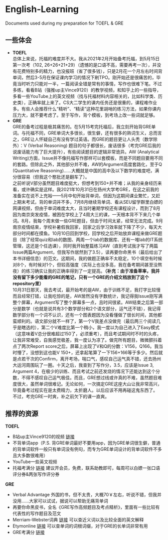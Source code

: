 # English-Learning
Documents used during my preparation for TOEFL & GRE
## 一些体会
- **TOEFL**\
总体上来说，托福的难度并不大。我从2021年2月开始备考托福，到5月15日第一次考（102, 26+26+21+29）（遗憾的是口语不高，需要再考一次），并没有花费特别多的精力，也没报班（省了很多钱），只是2月花一个月左右时间背单词，然后3-5月在保证课内学习的情况下刷TPO。刚开始还是很痛苦的，毕竟当时听力只能对一半，一篇阅读全错是常有的事情，写作也很难下笔。不过多练，看看B站（强推up主Vince9120）的教学视频，和知乎上的一些指导，多看一些YouTube上的英文视频（找与托福材料内容相关的，比如科学类、历史类），正确率就上来了。CS大二学生的课内任务还是很重的，课程难作业多。有些人会推荐什么“精听”、“精读”这种花里胡哨的练习方法，如果你课内压力大，就不要考虑了。至于写作，背个模板，到考场上改一些词就足够。
- **GRE**\
GRE的备考过程是极其痛苦的。在5月15考完托福后，我立刻开始背GRE单词。与托福不同，GRE单词大多很长，很生僻，还有很多的熟词生义，总而言之，GRE让人怀疑自己有没有学过英语。而GRE的题目更让人头秃（数学除外）：V (Verbal Reasoning) 题目的句子都很长，废话很多（考完GRE后我的说废话能力有了巨大提升），有些阅读题目的逻辑非常诡异。AW (Analytical Writing)方面，Issue并不像托福写作那样可以套模板，而是不同题目要用不同的套路。但除此之外，其他部分并不难，AW的Argument高度套路化，至于Q (Quantitative Reasoning)……大概就是中国的高中及以下数学的难度吧，满分很容易（但我这个憨批还是翻车了）。\
之前听说V部分虽然题目难度挺大，但想考到150+并不难；从我的亲身经历来看，或许确实是这样。我2021年10月31日在扬州大学考GRE，在这之前我的准备实在说不上充裕——5月中旬开始背单词，但因为这期间课业繁忙，又赶上期末考试，背的单词并不多，7月8月继续背单词、看从SEU留学群里白嫖的网课视频，但由于单词难度太大，且当时暑期学校还有课程设计，而到了8月因为南京突发疫情，被困在学校上了4周大三的课，一天根本背不下来几个单词。8月，我每个周末做一些GRE题目，但由于时间太紧，经常无法完成。9月南京疫情结束，学校补暑假我回家，回家之后学习效率就下降了不少，每天大部分时间都在摸鱼。10月10日回到学校，回学校之后开始放弃课程来做GRE题目（除了经常quiz和lab的数图、两周一个lab的数据库、还有一堆lab的IT系统管理，这还是个任选课），同时我开始整篇练习AW（直到考试我才写了两篇Issue两篇Argument，但我写作居然到了3.5），读再要你命黑书（最后给出了本书详细信息）的范文。这期间，我的做题正确率不太稳定，10个填空有时候对8个，有时候对1个，但较高强度（实际上也没多高，我在备考期间甚至没熬夜）的练习确实让我的正确率得到了一定提高。**（补充：由于准备草率，我并没有留下多少能看的GRE的笔记，只有一个GRE的介绍文档放到了这个repository里）**\
10月31日那天，我去考试，最开始考的是AW，由于训练不足，我打字比较慢而且经常打错，让我吃惊的是，AW居然没有字数统计，我记得我Issue刚写满整个屏幕，Argument写了整个屏幕多一点，且时间很紧。AW结束之后第一部分是数学（也就是说共有3个数学部分和2个语文部分，运气还不错），我记得数学部分有一个词不认识，还有一个图表题因为没看懂做了很长时间，其他都蛮顺利的。语文部分就不一样了，第一个V我差点没做完（最后两三个阅读几乎是瞎选的），第二个V难度比第一个稍小，我一度以为自己进入了Easy模式（这意味着V总分很难超过150了，必须重考），而且考试期间时不时的头疼，让我非常难受，自我感觉极差，我一度认为凉了。做完所有题目，微微颤抖着点了两次Report score之后，屏幕上出现了V和Q的分数：V156，Q166。我当时懵了，没想到这也能V 150+，还拿起笔算了一下156+166等于多少。然后就是点若干次的Confirm，离开考场，喘口气，感叹自己运气真不错，还去扬州大运河周围玩了一圈。十天之后，我查到了写作分，3.5，应该是Issue 3, Argument 4，在极少的训练、而且考试之前还发烧的情况下还能达到这个分数，不得不感叹自己运气极佳。而且，GRE想过线或许真的不难，虽然题目难度很大，虽然单词很难记。无论如何，一次搞定GRE这座大山让我非常高兴，毕竟备考过程实在是太费精力，太折磨人。以后应该不用再碰这鬼东西了。\
不过，考完GRE一时爽，补之前欠下的课一直爽。
## 推荐的资源
**TOEFL**
- B站up主Vince9120的视频 [链接](https://space.bilibili.com/396671281/)
- 不背单词app（P.S. 背GRE单词最好不要用app，因为GRE单词很生僻，普通的背单词软件一般只有单词没有例句，而专为GRE单词设计的背单词软件不多且大多数很难用）
- YouTube一些英文视频
- 托福考满分 [链接](https://toefl.kmf.com/) 建议开会员，免费，联系助教即可，每周可以白嫖一张口语评分券&两张写作评分券

**GRE**
- Verbal Advantage 外国的书，但不太贵，大概70￥左右，听说不错，但我并没用……大家可以试试，据说可以帮助无痛背单词
- 再要你命黑皮书，全名《GRE写作高频题目及考点精析》，里面有一些比较有代表性的写作题目及范文
- Merriam-Webster词典 [链接](https://www.merriam-webster.com/) 可以查近义词以及比较全面的英文解释
- Etymonline [链接](https://www.etymonline.com/) 可以查单词的词根词缀，对于GRE的长单词非常有用
- GRE考满分 [链接](https://gre.kmf.com/)